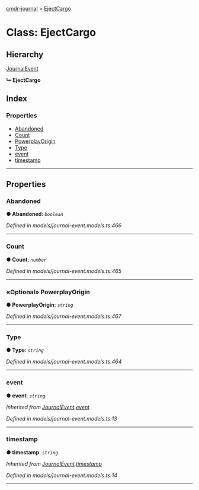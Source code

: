 [cmdr-journal](../README.md) > [EjectCargo](../classes/ejectcargo.md)



# Class: EjectCargo

## Hierarchy


 [JournalEvent](journalevent.md)

**↳ EjectCargo**







## Index

### Properties

* [Abandoned](ejectcargo.md#abandoned)
* [Count](ejectcargo.md#count)
* [PowerplayOrigin](ejectcargo.md#powerplayorigin)
* [Type](ejectcargo.md#type)
* [event](ejectcargo.md#event)
* [timestamp](ejectcargo.md#timestamp)



---
## Properties
<a id="abandoned"></a>

###  Abandoned

**●  Abandoned**:  *`boolean`* 

*Defined in models/journal-event.models.ts:466*





___

<a id="count"></a>

###  Count

**●  Count**:  *`number`* 

*Defined in models/journal-event.models.ts:465*





___

<a id="powerplayorigin"></a>

### «Optional» PowerplayOrigin

**●  PowerplayOrigin**:  *`string`* 

*Defined in models/journal-event.models.ts:467*





___

<a id="type"></a>

###  Type

**●  Type**:  *`string`* 

*Defined in models/journal-event.models.ts:464*





___

<a id="event"></a>

###  event

**●  event**:  *`string`* 

*Inherited from [JournalEvent](journalevent.md).[event](journalevent.md#event)*

*Defined in models/journal-event.models.ts:13*





___

<a id="timestamp"></a>

###  timestamp

**●  timestamp**:  *`string`* 

*Inherited from [JournalEvent](journalevent.md).[timestamp](journalevent.md#timestamp)*

*Defined in models/journal-event.models.ts:14*





___



